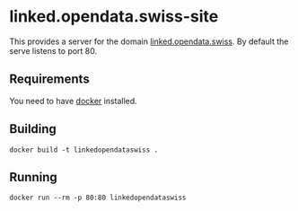 # linked.opendata.swiss-site

This provides a server for the domain [linked.opendata.swiss](http://linked.opendata.swiss). By default the serve listens to port 80.

## Requirements

You need to have [docker](https://docker.com/) installed.

## Building

    docker build -t linkedopendataswiss .
    
## Running

    docker run --rm -p 80:80 linkedopendataswiss
    
